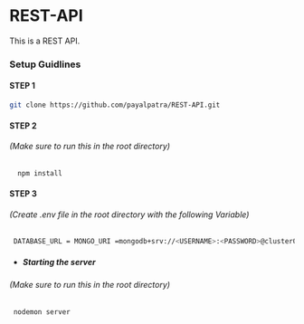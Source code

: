 # REST-API
This is a REST API. 

### Setup Guidlines

#### STEP 1

 ```sh
 git clone https://github.com/payalpatra/REST-API.git
   ```

#### STEP 2
###### (Make sure to run this in the root directory) 

 ```sh
   npm install
   ```

#### STEP 3
###### (Create .env file in the root directory with the following Variable) 

  ```sh
   DATABASE_URL = MONGO_URI =mongodb+srv://<USERNAME>:<PASSWORD>@cluster0.ifcel.mongodb.net/<DBNAME>?retryWrites=true&w=majority
   ```

* ##### Starting the server
###### (Make sure to run this in the root directory)
```sh
 nodemon server
   ```

